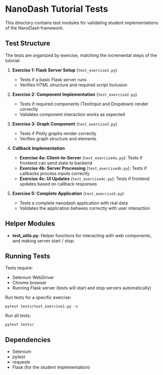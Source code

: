 # NanoDash Tutorial Tests

This directory contains test modules for validating student implementations of the NanoDash framework.

## Test Structure

The tests are organized by exercise, matching the incremental steps of the tutorial:

1. **Exercise 1: Flask Server Setup** (`test_exercise1.py`)
   - Tests if a basic Flask server runs
   - Verifies HTML structure and required script inclusion

2. **Exercise 2: Component Implementation** (`test_exercise2.py`)
   - Tests if required components (TextInput and Dropdown) render correctly
   - Validates component interaction works as expected

3. **Exercise 3: Graph Component** (`test_exercise3.py`)
   - Tests if Plotly graphs render correctly
   - Verifies graph structure and elements

4. **Callback Implementation**
   - **Exercise 4a: Client-to-Server** (`test_exercise4a.py`): Tests if frontend can send state to backend
   - **Exercise 4b: Server Processing** (`test_exercise4b.py`): Tests if callbacks process inputs correctly
   - **Exercise 4c: UI Updates** (`test_exercise4c.py`): Tests if frontend updates based on callback responses

5. **Exercise 5: Complete Application** (`test_exercise5.py`)
   - Tests a complete nanodash application with real data
   - Validates the application behaves correctly with user interaction

## Helper Modules
- **test_utils.py**: Helper functions for interacting with web components, and making server start / stop. 

## Running Tests

Tests require:
- Selenium WebDriver
- Chrome browser
- Running Flask server (tests will start and stop servers automatically)

Run tests for a specific exercise:
```
pytest tests/test_exercise1.py -v
```

Run all tests:
```
pytest tests/
```

## Dependencies

- Selenium
- pytest
- requests
- Flask (for the student implementation)